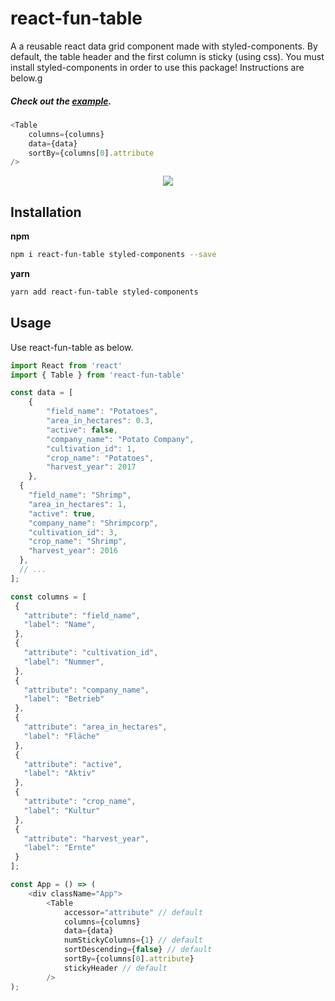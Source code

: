 # react-fun-table
A a reusable react data grid component made with styled-components. By default, the table header and the first column is sticky (using css). You must install styled-components in order to use this package! Instructions are below.g

##### Check out the [example](https://montezume.github.io/react-fun-table-example/).

```js
<Table
    columns={columns}
    data={data}
    sortBy={columns[0].attribute
/>
```

<p align="center">
<img src="https://i.imgur.com/GOJlrgC.png">
</p>


## Installation

__npm__

```bash
npm i react-fun-table styled-components --save
```

__yarn__

```bash
yarn add react-fun-table styled-components
```

## Usage

Use react-fun-table as below.

```js
import React from 'react'
import { Table } from 'react-fun-table'

const data = [
	{
		"field_name": "Potatoes",
		"area_in_hectares": 0.3,
		"active": false,
		"company_name": "Potato Company",
		"cultivation_id": 1,
		"crop_name": "Potatoes",
		"harvest_year": 2017
	},
  {
    "field_name": "Shrimp",
    "area_in_hectares": 1,
    "active": true,
    "company_name": "Shrimpcorp",
    "cultivation_id": 3,
    "crop_name": "Shrimp",
    "harvest_year": 2016
  },
  // ...
];

const columns = [
 {
   "attribute": "field_name",
   "label": "Name",
 },
 {
   "attribute": "cultivation_id",
   "label": "Nummer",
 },
 {
   "attribute": "company_name",
   "label": "Betrieb"
 },
 {
   "attribute": "area_in_hectares",
   "label": "Fläche"
 },
 {
   "attribute": "active",
   "label": "Aktiv"
 },
 {
   "attribute": "crop_name",
   "label": "Kultur"
 },
 {
   "attribute": "harvest_year",
   "label": "Ernte"
 }
];

const App = () => (
    <div className="App">
        <Table
	        accessor="attribute" // default
            columns={columns}
            data={data}
            numStickyColumns={1} // default
            sortDescending={false} // default
            sortBy={columns[0].attribute}
            stickyHeader // default
        />
);


```
